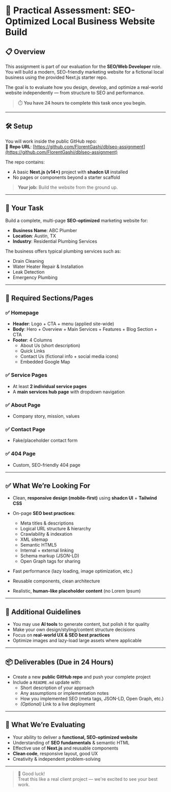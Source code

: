 # 🧪 Practical Assessment: SEO-Optimized Local Business Website Build

## 📋 Overview

This assignment is part of our evaluation for the **SEO/Web Developer** role. You will build a modern, SEO-friendly marketing website for a fictional local business using the provided Next.js starter repo.

The goal is to evaluate how you design, develop, and optimize a real-world website independently — from structure to SEO and performance.

> ⏱️ **You have 24 hours to complete this task once you begin.**

---

## 🛠 Setup

You will work inside the public GitHub repo:  
🔗 **Repo URL**: [https://github.com/FlorentGashi/dblseo-assignment](https://github.com/FlorentGashi/dblseo-assignment)

The repo contains:
- A basic **Next.js (v14+)** project with **shadcn UI** installed
- No pages or components beyond a starter scaffold

> **Your job:** Build the website from the ground up.

---

## 🎯 Your Task

Build a complete, multi-page **SEO-optimized** marketing website for:

- **Business Name**: ABC Plumber  
- **Location**: Austin, TX  
- **Industry**: Residential Plumbing Services

The business offers typical plumbing services such as:
- Drain Cleaning  
- Water Heater Repair & Installation  
- Leak Detection  
- Emergency Plumbing  

---

## 📄 Required Sections/Pages

### ✅ Homepage
- **Header**: Logo + CTA + menu (applied site-wide)  
- **Body**: Hero + Overview + Main Services + Features + Blog Section + CTA  
- **Footer**: 4 Columns  
  - About Us (short description)  
  - Quick Links  
  - Contact Us (fictional info + social media icons)  
  - Embedded Google Map  

### ✅ Service Pages
- At least **2 individual service pages**
- A **main services hub page** with dropdown navigation

### ✅ About Page
- Company story, mission, values

### ✅ Contact Page
- Fake/placeholder contact form

### ✅ 404 Page
- Custom, SEO-friendly 404 page

---

## ✅ What We’re Looking For

- Clean, **responsive design (mobile-first)** using **shadcn UI** + **Tailwind CSS**
- On-page **SEO best practices**:
  - Meta titles & descriptions
  - Logical URL structure & hierarchy
  - Crawlability & indexation
  - XML sitemap
  - Semantic HTML5
  - Internal + external linking
  - Schema markup (JSON-LD)
  - Open Graph tags for sharing

- Fast performance (lazy loading, image optimization, etc.)
- Reusable components, clean architecture
- Realistic, **human-like placeholder content** (no Lorem Ipsum)

---

## 🧠 Additional Guidelines

- You may use **AI tools** to generate content, but polish it for quality
- Make your own design/styling/content structure decisions
- Focus on **real-world UX & SEO best practices**
- Optimize images and lazy-load large assets where applicable

---

## 📦 Deliverables (Due in 24 Hours)

- Create a new **public GitHub repo** and push your complete project
- Include a `README.md` update with:
  - Short description of your approach  
  - Any assumptions or implementation notes  
  - How you implemented SEO (meta tags, JSON-LD, Open Graph, etc.)  
  - *(Optional)* Link to a live deployment  

---

## 🧪 What We’re Evaluating

- Your ability to deliver a **functional, SEO-optimized website**
- Understanding of **SEO fundamentals** & semantic HTML
- Effective use of **Next.js** and reusable components
- **Clean code**, responsive layout, good UX
- Creativity & independent problem-solving

---

> 🎯 Good luck!  
Treat this like a real client project — we're excited to see your best work.
